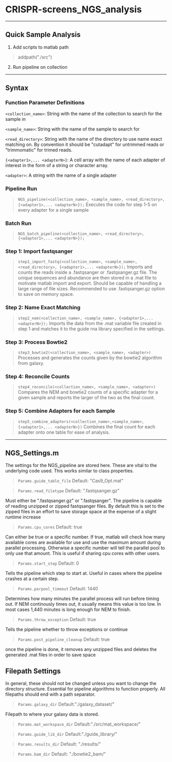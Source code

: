 # CRISPR-screens_NGS_analysis
---
## Quick Sample Analysis

1. Add scripts to matlab path
> addpath("./src")
2. Run  pipeline on collection
---
## Syntax
### Function Parameter Definitions
`<collection_name>`: String with the name of the collection to search for the sample in

`<sample_name>`: String with the name of the sample to search for

`<read_directory>`: String with the name of the directory to use name exact matching on. By convention it should be "cutadapt" for untrimmed reads or "trimmomatic" for trimed reads.

`{<adapter1>,... <adapterN>}`: A cell array with the name of each adapter of interest in the form of a string or character array. 

`<adapter>`: A string with the name of a single adapter

### Pipeline Run
> `NGS_pipeline(<collection_name>, <sample_name>, <read_directory>, {<adapter1>,... <adapterN>});`
Executes the code for step 1-5 on every adapter for a single sample

### Batch Run
> `NGS_batch_pipeline(<collection_name>, <read_directory>, {<adapter1>,... <adapterN>});`

### Step 1: Import fastqsanger
> `step1_import_fastq(<collection_name>, <sample_name>, <read_directory>, {<adapter1>,... <adapterN>});` 
Imports and counts the reads inside a .fastqsanger or .fastqsanger.gz file. The unique sequences and abundance are then stored in a .mat file to motivate matlab import and export. Should be capable of handling a large range of file sizes. Recommended to use .fastqsanger.gz option to save on memory space.

### Step 2: Name Exact Matching
> `step2_nem(<collection_name>, <sample_name>, {<adapter1>,... <adapterN>});`
Imports the data from the .mat variable file created in step 1 and matches it to the guide rna library specified in the settings.

### Step 3: Process Bowtie2
> `step3_bowtie2(<collection_name>, <sample_name>, <adapter>)`
Processes and generates the counts given by the bowtie2 algorithm from galaxy.

### Step 4: Reconcile Counts
> `step4_reconcile(<collection_name>, <sample_name>, <adapter>)`
Compares the NEM and bowtie2 counts of a specific adapter for a given sample and reports the larger of the two as the final count.

### Step 5: Combine Adapters for each Sample
> `step5_combine_adapters(<collection_name>,<sample_name>, {<adapter1>,... <adapterN>})`
Combines the final count for each adapter onto one table for ease of analysis.
---
## NGS_Settings.m

The settings for the NGS_pipeline are stored here. These are vital to the underlying code used. This works similar to class properties.

 > `Params.guide_table_file`
Default: "Cas9_Opt.mat"


> `Params.read_filetype`
Default: ".fastqsanger.gz" 

Must either be ".fastqsanger.gz" or ".fastqsanger". The pipeline is capable of reading unzipped or zipped fastqsanger files. By default this is set to the zipped files in an effort to save storage space at the expense of a slight runtime increase

 > `Params.cpu_cores`
 Default: true

 Can either be true or a specific number. If true, matlab will check how many available cores are available for use and use the maximum amount during parallel processing. Otherwise a specific number will tell the parallel pool to only use that amount. This is useful if sharing cpu cores with other users.
 
 > `Params.start_step`
 Default: 0
 
 Tells the pipeline which step to start at. Useful in cases where the pipeline crashes at a certain step.

 > `Params.parpool_timeout`
Default: 1440

Determines how many minutes the parallel process will run before timing out. If NEM continously times out, it usually means this value is too low. In most cases 1,440 minutes is long enough for NEM to finish. 

 > `Params.throw_exception`
Default: true

Tells the pipeline whether to throw exceptions or continue

 > `Params.post_pipeline_cleanup`
 Default: true

 once the pipeline is done, it removes any unzipped files and deletes the generated .mat files in order to save space


## Filepath Settings
In general, these should not be changed unless you want to change the directory structure. Essential for pipeline algorithms to function properly. All filepaths should end with a path separator.
 > `Params.galaxy_dir`
 Default:"./galaxy_dataset/"

 Filepath to where your galaxy data is stored.

 > `Params.mat_workspace_dir`
 Default:"./src/mat_workspace/"

 > `Params.guide_lib_dir`
 Default:"./guide_library/"

 > `Params.results_dir`
 Default: "./results/"

 > `Params.bam_dir`
 Default: "./bowtie2_bam/"
